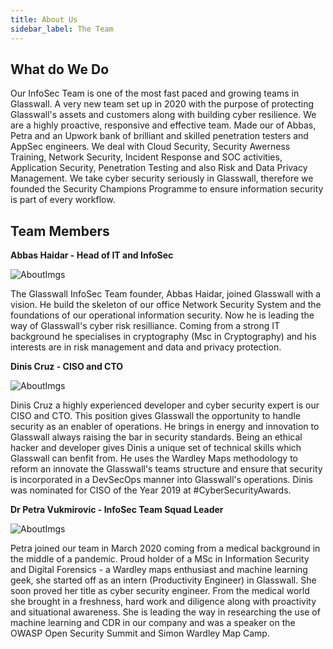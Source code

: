 ```yaml
---
title: About Us
sidebar_label: The Team
---
```


 

## What do We Do
Our InfoSec Team is one of the most fast paced and growing teams in Glasswall. A very new team set up in 2020 with the purpose of protecting Glasswall's assets and customers along with building cyber resilience. We are a highly proactive, responsive and effective team. Made our of Abbas, Petra and an Upwork bank of brilliant and skilled penetration testers and AppSec engineers. We deal with Cloud Security, Security Awerness Training, Network Security, Incident Response and SOC activities, Application Security, Penetration Testing and also Risk and Data Privacy Management. We take cyber security seriously in Glasswall, therefore we founded the Security Champions Programme to ensure information security is part of every workflow. 

## Team Members

**Abbas Haidar  - Head of IT and InfoSec**

![AboutImgs]( Abbas.png  "Head of IT & InfoSec")

The Glasswall InfoSec Team founder, Abbas Haidar, joined Glasswall with a vision. He build the skeleton of our office Network Security System and the foundations of our operational information security. Now he is leading the way of Glasswall's cyber risk resilliance. Coming from a strong IT background he specialises in cryptography (Msc in Cryptography) and his interests are in risk management and data and privacy protection. 

**Dinis Cruz - CISO and CTO**

![AboutImgs](Dinis.png "CISO and CTO")

Dinis Cruz a highly experienced developer and cyber security expert is our CISO and CTO. This position gives Glasswall the opportunity to handle security as an enabler of operations. He brings in energy and innovation to Glasswall always raising the bar in security standards. Being an ethical hacker and developer gives Dinis a unique set of technical skills which Glasswall can benfit from. He uses the Wardley Maps methodology to reform an innovate the Glasswall's teams structure and ensure that security is incorporated in a DevSecOps manner into Glasswall's operations. Dinis was nominated for CISO of the Year 2019 at #CyberSecurityAwards.

**Dr Petra Vukmirovic - InfoSec Team Squad Leader**

![AboutImgs](Petra.png "InfoSec Squad Leader")

Petra joined our team in March 2020 coming from a medical background in the middle of a pandemic. Proud holder of a MSc in Information Security and Digital Forensics - a Wardley maps enthusiast and machine learning geek, she started off as an intern (Productivity Engineer) in Glasswall. She soon proved her title as cyber security engineer. From the medical world she brought in a freshness, hard work and diligence along with proactivity and situational awareness. She is leading the way in researching the use of machine learning and CDR in our company and was a speaker on the OWASP Open Security Summit and Simon Wardley Map Camp. 
